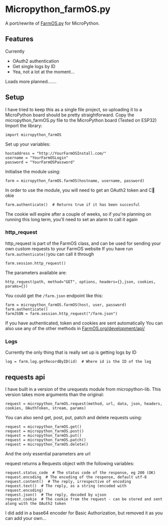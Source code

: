# Micropython_farmOS.py
A port/rewrite of [FarmOS.py](https://github.com/farmOS/farmOS.py) for MicroPython.
## Features
Currently

 - OAuth2 authentication
 - Get single logs by ID
 - Yea, not a lot at the moment...

Loads more planned.......

## Setup
I have tried to keep this as a single file project, so uploading it to a MicroPython board should be pretty straightforward.
Copy the micropython_farmOS.py file to the MicroPython board (Tested on ESP32)
Import the library:

    import micropython_farmOS

Set up your variables:

    hostaddress = "http://YourFarmOSInstall.com/"
    username = "YourFarmOSLogin"
    password = "YourFarmOSPassword"

Initialise the module using:

    farm = micropython_farmOS.farmOS(hostname, username, password)

In order to use the module, you will need to get an OAuth2 token and  C🍪okie

    farm.authenticate()  # Returns true if it has been succesful

The cookie will expire after a couple of weeks, so if you're planning on running this long term, you'll need to set an alarm to call it again

### http_request
http_request is part of the FarmOS class, and can be used for sending your own custom requests to your FarmOS website
If you have run `farm.authenticate()`you can call it through

    farm.session.http_request()
The parameters available are:

    http_request(path, method="GET", options, headers={},json, cookies, params={})
You could get the `/farm.json` endpoint like this:

    farm = micropython_farmOS.farmOS(host, user, password)
    farm.authenticate()
    farmJSON = farm.session.http_request("/farm.json")
If you have authenticated, token and cookies are sent automatically
You can also use any of the other methods in [FarmOS.org/development/api/](https://farmos.org/development/api/)

### Logs
Currently the only thing that is really set up is getting logs by ID

    log = farm.log.getRecordByID(id)  # Where id is the ID of the log


## requests api
I have built in a version of the urequests module from micropython-lib. This version takes more arguments than the original:

    request = micropython_farmOS.request(method, url, data, json, headers, cookies, OAuthToken, stream, params)

You can also send get, post, put, patch and delete requests using:

    request = micropython_farmOS.get()
    request = micropython_farmOS.post()
    request = micropython_farmOS.put()
    request = micropython_farmOS.patch()
    request = micropython_farmOS.delete()

And the only essential parameters are url

request returns a Requests object with the following variables:

    request.status_code  # The status code of the response, eg 200 (OK)
    request.encoding  # The encoding of the response, default utf-8
    request.content()  # The reply, irrespective of encoding
    request.text()  # The reply, as a string (encoded with request.encoding)
    request.json()  # The reply, decoded by ujson
    request.cookie  # The cookie from the request - can be stored and sent along with the OAuth2 token

I did add in a base64 encoder for Basic Authorization, but removed it as you can add your own...
